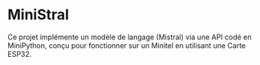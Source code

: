 # MiniStral
 Ce projet implémente un modèle de langage (Mistral) via une API codé en MiniPython, conçu pour fonctionner sur un Minitel en utilisant une Carte ESP32.

